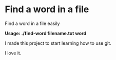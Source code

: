 # Find a word in a file

Find a word in a file easily

**Usage: ./find-word filename.txt word**

I made this project to start learning how to use git.

I love it.

